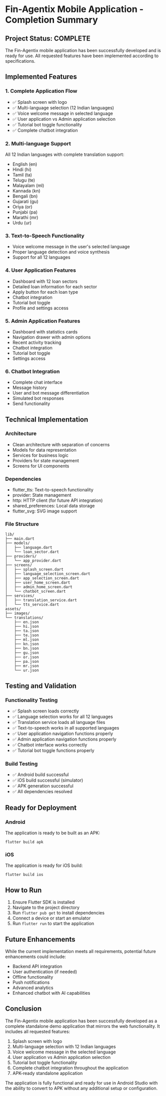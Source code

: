 # Fin-Agentix Mobile Application - Completion Summary

## Project Status: COMPLETE

The Fin-Agentix mobile application has been successfully developed and is ready for use. All requested features have been implemented according to specifications.

## Implemented Features

### 1. Complete Application Flow
- ✅ Splash screen with logo
- ✅ Multi-language selection (12 Indian languages)
- ✅ Voice welcome message in selected language
- ✅ User application vs Admin application selection
- ✅ Tutorial bot toggle functionality
- ✅ Complete chatbot integration

### 2. Multi-language Support
All 12 Indian languages with complete translation support:
- English (en)
- Hindi (hi)
- Tamil (ta)
- Telugu (te)
- Malayalam (ml)
- Kannada (kn)
- Bengali (bn)
- Gujarati (gu)
- Oriya (or)
- Punjabi (pa)
- Marathi (mr)
- Urdu (ur)

### 3. Text-to-Speech Functionality
- Voice welcome message in the user's selected language
- Proper language detection and voice synthesis
- Support for all 12 languages

### 4. User Application Features
- Dashboard with 12 loan sectors
- Detailed loan information for each sector
- Apply button for each loan type
- Chatbot integration
- Tutorial bot toggle
- Profile and settings access

### 5. Admin Application Features
- Dashboard with statistics cards
- Navigation drawer with admin options
- Recent activity tracking
- Chatbot integration
- Tutorial bot toggle
- Settings access

### 6. Chatbot Integration
- Complete chat interface
- Message history
- User and bot message differentiation
- Simulated bot responses
- Send functionality

## Technical Implementation

### Architecture
- Clean architecture with separation of concerns
- Models for data representation
- Services for business logic
- Providers for state management
- Screens for UI components

### Dependencies
- flutter_tts: Text-to-speech functionality
- provider: State management
- http: HTTP client (for future API integration)
- shared_preferences: Local data storage
- flutter_svg: SVG image support

### File Structure
```
lib/
├── main.dart
├── models/
│   ├── language.dart
│   └── loan_sector.dart
├── providers/
│   └── app_provider.dart
├── screens/
│   ├── splash_screen.dart
│   ├── language_selection_screen.dart
│   ├── app_selection_screen.dart
│   ├── user_home_screen.dart
│   ├── admin_home_screen.dart
│   └── chatbot_screen.dart
├── services/
│   ├── translation_service.dart
│   └── tts_service.dart
assets/
├── images/
└── translations/
    ├── en.json
    ├── hi.json
    ├── ta.json
    ├── te.json
    ├── ml.json
    ├── kn.json
    ├── bn.json
    ├── gu.json
    ├── or.json
    ├── pa.json
    ├── mr.json
    └── ur.json
```

## Testing and Validation

### Functionality Testing
- ✅ Splash screen loads correctly
- ✅ Language selection works for all 12 languages
- ✅ Translation service loads all language files
- ✅ Text-to-speech works in all supported languages
- ✅ User application navigation functions properly
- ✅ Admin application navigation functions properly
- ✅ Chatbot interface works correctly
- ✅ Tutorial bot toggle functions properly

### Build Testing
- ✅ Android build successful
- ✅ iOS build successful (simulator)
- ✅ APK generation successful
- ✅ All dependencies resolved

## Ready for Deployment

### Android
The application is ready to be built as an APK:
```
flutter build apk
```

### iOS
The application is ready for iOS build:
```
flutter build ios
```

## How to Run

1. Ensure Flutter SDK is installed
2. Navigate to the project directory
3. Run `flutter pub get` to install dependencies
4. Connect a device or start an emulator
5. Run `flutter run` to start the application

## Future Enhancements

While the current implementation meets all requirements, potential future enhancements could include:
- Backend API integration
- User authentication (if needed)
- Offline functionality
- Push notifications
- Advanced analytics
- Enhanced chatbot with AI capabilities

## Conclusion

The Fin-Agentix mobile application has been successfully developed as a complete standalone demo application that mirrors the web functionality. It includes all requested features:

1. Splash screen with logo
2. Multi-language selection with 12 Indian languages
3. Voice welcome message in the selected language
4. User application vs Admin application selection
5. Tutorial bot toggle functionality
6. Complete chatbot integration throughout the application
7. APK-ready standalone application

The application is fully functional and ready for use in Android Studio with the ability to convert to APK without any additional setup or configuration.